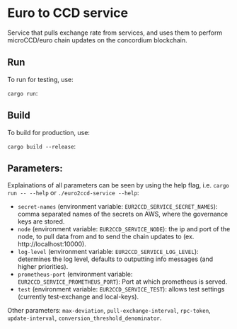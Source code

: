 # Euro to CCD service

Service that pulls exchange rate from services, and uses them to perform microCCD/euro chain updates on the concordium blockchain.

##  Run
To run for testing, use:

`cargo run`:

##  Build
To build for production, use:

`cargo build --release`:

## Parameters:
Explainations of all parameters can be seen by using the help flag, i.e. `cargo run -- --help` or `./euro2ccd-service --help`:

- `secret-names` (environment variable: `EUR2CCD_SERVICE_SECRET_NAMES`): comma separated names of the secrets on AWS, where the governance keys are stored.
- `node` (environment variable: `EUR2CCD_SERVICE_NODE`): the ip and port of the node, to pull data from and to send the chain updates to (ex. http://localhost:10000).
- `log-level` (environment variable: `EUR2CCD_SERVICE_LOG_LEVEL`): determines the log level, defaults to outputting info messages (and higher priorities).
- `prometheus-port` (environment variable: `EUR2CCD_SERVICE_PROMETHEUS_PORT`): Port at which prometheus is served.
- `test` (environment variable: `EUR2CCD_SERVICE_TEST`): allows test settings (currently test-exchange  and local-keys).

Other parameters:
`max-deviation`, `pull-exchange-interval`,  `rpc-token`, `update-interval`, `conversion_threshold_denominator`.
